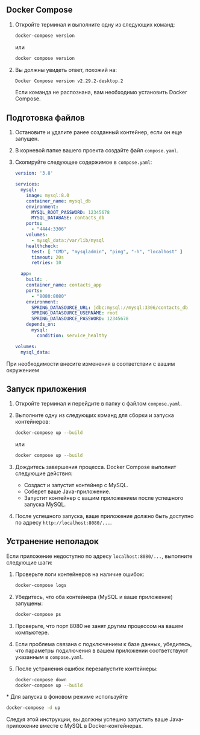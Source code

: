 ## Docker Compose

1. Откройте терминал и выполните одну из следующих команд:

   ```bash
   docker-compose version
   ```
   или
   ```bash
   docker compose version
   ```

2. Вы должны увидеть ответ, похожий на:
   ```bash
   Docker Compose version v2.29.2-desktop.2
   ```

   Если команда не распознана, вам необходимо установить Docker Compose.

## Подготовка файлов

1. Остановите и удалите ранее созданный контейнер, если он еще запущен.

2. В корневой папке вашего проекта создайте файл `compose.yaml`.

3. Скопируйте следующее содержимое в `compose.yaml`:

   ```yaml
   version: '3.8'

   services:
     mysql:
       image: mysql:8.0
       container_name: mysql_db
       environment:
         MYSQL_ROOT_PASSWORD: 12345678
         MYSQL_DATABASE: contacts_db
       ports:
         - "4444:3306"
       volumes:
         - mysql_data:/var/lib/mysql
       healthcheck:
         test: [ "CMD", "mysqladmin", "ping", "-h", "localhost" ]
         timeout: 20s
         retries: 10

     app:
       build: .
       container_name: contacts_app
       ports:
         - "8080:8080"
       environment:
         SPRING_DATASOURCE_URL: jdbc:mysql://mysql:3306/contacts_db
         SPRING_DATASOURCE_USERNAME: root
         SPRING_DATASOURCE_PASSWORD: 12345678
       depends_on:
         mysql:
           condition: service_healthy

   volumes:
     mysql_data:
   ```

При необходимости внесите изменения в соответствии с вашим окружением

## Запуск приложения

1. Откройте терминал и перейдите в папку с файлом `compose.yaml`.

2. Выполните одну из следующих команд для сборки и запуска контейнеров:

   ```bash
   docker-compose up --build
   ```
   или
   ```bash
   docker compose up --build
   ```

3. Дождитесь завершения процесса. Docker Compose выполнит следующие действия:
   - Создаст и запустит контейнер с MySQL.
   - Соберет ваше Java-приложение.
   - Запустит контейнер с вашим приложением после успешного запуска MySQL.

4. После успешного запуска, ваше приложение должно быть доступно по адресу `http://localhost:8080/...`.

## Устранение неполадок

Если приложение недоступно по адресу `localhost:8080/...`, выполните следующие шаги:

1. Проверьте логи контейнеров на наличие ошибок:
   ```bash
   docker-compose logs
   ```

2. Убедитесь, что оба контейнера (MySQL и ваше приложение) запущены:
   ```bash
   docker-compose ps
   ```

3. Проверьте, что порт 8080 не занят другим процессом на вашем компьютере.

4. Если проблема связана с подключением к базе данных, убедитесь, что параметры подключения в вашем приложении соответствуют указанным в `compose.yaml`.

5. После устранения ошибок перезапустите контейнеры:
   ```bash
   docker-compose down
   docker-compose up --build
   ```

\* Для запуска в фоновом режиме используйте 
   
   ```bash
   docker-compose -d up
   ```

Следуя этой инструкции, вы должны успешно запустить ваше Java-приложение вместе с MySQL в Docker-контейнерах.
